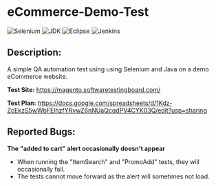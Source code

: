 # eCommerce-Demo-Test
![Selenium][selenium-badge]
![JDK][jdk-ver]
![Eclipse][eclipse]
![Jenkins][jenkins]

## Description:
A simple QA automation test using using Selenium and Java on a demo eCommerce website.

**Test Site:** https://magento.softwaretestingboard.com/

**Test Plan:** https://docs.google.com/spreadsheets/d/1Kdz-ZcEkzS5wWbFElhzfYRvwZ6nNUaQcqdPV4CYK03Q/edit?usp=sharing

## Reported Bugs:
**The "added to cart" alert occasionally doesn't appear** 
- When running the "ItemSearch" and "PromoAdd" tests, they will occasionally fail.
- The tests cannot move forward as the alert will sometimes not load.


[selenium-badge]: https://img.shields.io/badge/Selenium-green?style=for-the-badge&logo=selenium&logoColor=white&labelColor=%2343B02A&color=%2343B02A
[jdk-ver]: https://img.shields.io/badge/Java-orange?style=for-the-badge&logoColor=white
[eclipse]: https://img.shields.io/badge/Eclipse-purple?style=for-the-badge&logo=eclipseide&labelColor=%232C2255&color=%232C2255
[jenkins]: https://img.shields.io/badge/Jenkins-orange?style=for-the-badge&logo=jenkins&logoColor=white&labelColor=%23D24939&color=%23D24939

